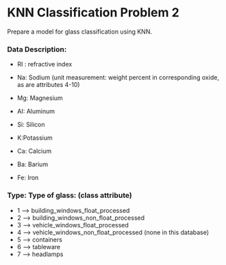 # KNN Classification Problem 2

Prepare a model for glass classification using KNN.

### Data Description:
- RI : refractive index

- Na: Sodium (unit measurement: weight percent in corresponding oxide, as are attributes 4-10)

- Mg: Magnesium

- AI: Aluminum

- Si: Silicon

- K:Potassium

- Ca: Calcium

- Ba: Barium

- Fe: Iron

### Type: Type of glass: (class attribute)
- 1 --> building_windows_float_processed
- 2 --> building_windows_non_float_processed
- 3 --> vehicle_windows_float_processed
- 4 --> vehicle_windows_non_float_processed (none in this database)
- 5 --> containers
- 6 --> tableware
- 7 --> headlamps